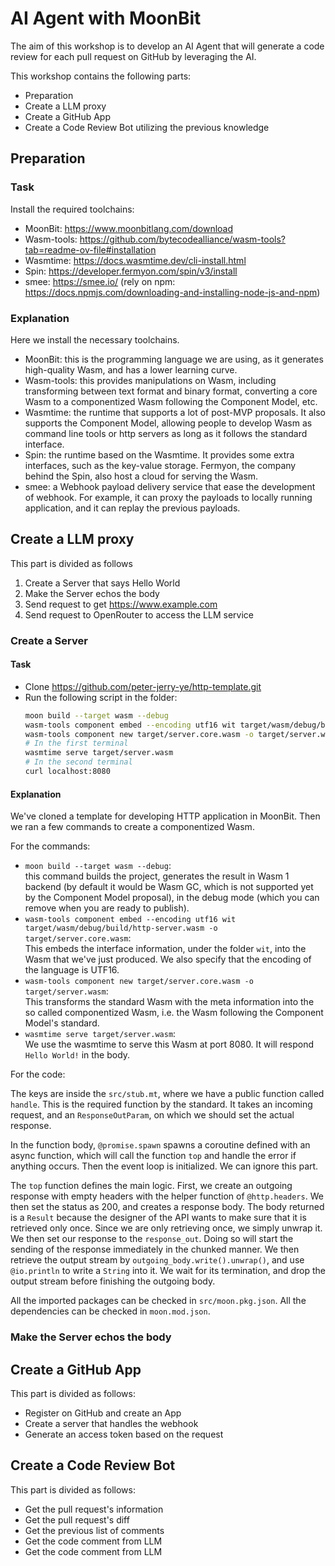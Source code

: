 # AI Agent with MoonBit

The aim of this workshop is to develop an AI Agent that will generate a code review for each pull request on GitHub by leveraging the AI.

This workshop contains the following parts:

- Preparation
- Create a LLM proxy
- Create a GitHub App
- Create a Code Review Bot utilizing the previous knowledge

## Preparation

### Task

Install the required toolchains:

- MoonBit: <https://www.moonbitlang.com/download>
- Wasm-tools: <https://github.com/bytecodealliance/wasm-tools?tab=readme-ov-file#installation>
- Wasmtime: <https://docs.wasmtime.dev/cli-install.html>
- Spin: <https://developer.fermyon.com/spin/v3/install>
- smee: <https://smee.io/> (rely on npm: <https://docs.npmjs.com/downloading-and-installing-node-js-and-npm>)

### Explanation

Here we install the necessary toolchains.

- MoonBit: this is the programming language we are using, as it generates high-quality Wasm, and has a lower learning curve.
- Wasm-tools: this provides manipulations on Wasm, including transforming between text format and binary format, converting a core Wasm to a componentized Wasm following the Component Model, etc.
- Wasmtime: the runtime that supports a lot of post-MVP proposals. It also supports the Component Model, allowing people to develop Wasm as command line tools or http servers as long as it follows the standard interface.
- Spin: the runtime based on the Wasmtime. It provides some extra interfaces, such as the key-value storage. Fermyon, the company behind the Spin, also host a cloud for serving the Wasm.
- smee: a Webhook payload delivery service that ease the development of webhook. For example, it can proxy the payloads to locally running application, and it can replay the previous payloads.

## Create a LLM proxy

This part is divided as follows

1. Create a Server that says Hello World
2. Make the Server echos the body
3. Send request to get <https://www.example.com>
4. Send request to OpenRouter to access the LLM service

### Create a Server

#### Task

- Clone <https://github.com/peter-jerry-ye/http-template.git>
- Run the following script in the folder:
  ```bash
  moon build --target wasm --debug
  wasm-tools component embed --encoding utf16 wit target/wasm/debug/build/http-server.wasm -o target/server.core.wasm
  wasm-tools component new target/server.core.wasm -o target/server.wasm
  # In the first terminal
  wasmtime serve target/server.wasm
  # In the second terminal
  curl localhost:8080
  ```

#### Explanation

We've cloned a template for developing HTTP application in MoonBit. Then we ran a few commands to create a componentized Wasm.

For the commands:

- `moon build --target wasm --debug`:  
  this command builds the project, generates the result in Wasm 1 backend (by default it would be Wasm GC, which is not supported yet by the Component Model proposal), in the debug mode (which you can remove when you are ready to publish).
- `wasm-tools component embed --encoding utf16 wit target/wasm/debug/build/http-server.wasm -o target/server.core.wasm`:  
  This embeds the interface information, under the folder `wit`, into the Wasm that we've just produced. We also specify that the encoding of the language is UTF16.
- `wasm-tools component new target/server.core.wasm -o target/server.wasm`:  
  This transforms the standard Wasm with the meta information into the so called componentized Wasm, i.e. the Wasm following the Component Model's standard.
- `wasmtime serve target/server.wasm`:  
  We use the wasmtime to serve this Wasm at port 8080. It will respond `Hello World!` in the body.

For the code:

The keys are inside the `src/stub.mt`, where we have a public function called `handle`. This is the required function by the standard. It takes an incoming request, and an `ResponseOutParam`, on which we should set the actual response.

In the function body, `@promise.spawn` spawns a coroutine defined with an async function, which will call the function `top` and handle the error if anything occurs. Then the event loop is initialized. We can ignore this part.

The `top` function defines the main logic. First, we create an outgoing response with empty headers with the helper function of `@http.headers`. We then set the status as 200, and creates a response body. The body returned is a `Result` because the designer of the API wants to make sure that it is retrieved only once. Since we are only retrieving once, we simply unwrap it. We then set our response to the `response_out`. Doing so will start the sending of the response immediately in the chunked manner. We then retrieve the output stream by `outgoing_body.write().unwrap()`, and use `@io.println` to write a `String` into it. We wait for its termination, and drop the output stream before finishing the outgoing body.

All the imported packages can be checked in `src/moon.pkg.json`. All the dependencies can be checked in `moon.mod.json`.

### Make the Server echos the body

## Create a GitHub App

This part is divided as follows:

- Register on GitHub and create an App
- Create a server that handles the webhook
- Generate an access token based on the request

## Create a Code Review Bot

This part is divided as follows:

- Get the pull request's information
- Get the pull request's diff
- Get the previous list of comments
- Get the code comment from LLM
- Get the code comment from LLM